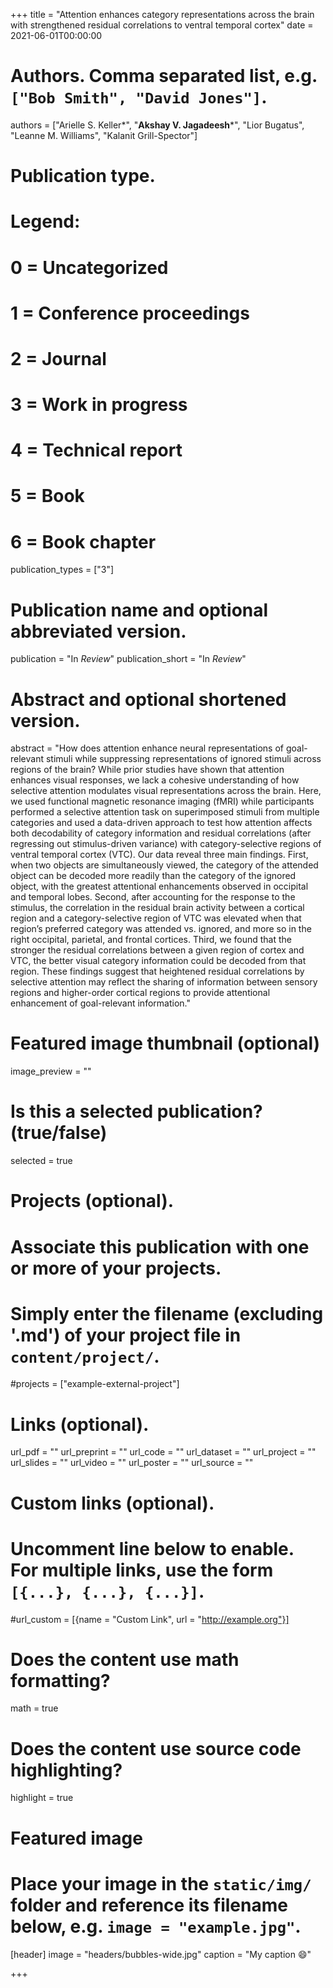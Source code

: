 +++
title = "Attention enhances category representations across the brain with strengthened residual correlations to ventral temporal cortex"
date = 2021-06-01T00:00:00

# Authors. Comma separated list, e.g. `["Bob Smith", "David Jones"]`.
authors = ["Arielle S. Keller\*", "**Akshay V. Jagadeesh**\*", "Lior Bugatus", "Leanne M. Williams", "Kalanit Grill-Spector"]

# Publication type.
# Legend:
# 0 = Uncategorized
# 1 = Conference proceedings
# 2 = Journal
# 3 = Work in progress
# 4 = Technical report
# 5 = Book
# 6 = Book chapter
publication_types = ["3"]

# Publication name and optional abbreviated version.
publication = "In *Review*"
publication_short = "In *Review*"

# Abstract and optional shortened version.
abstract = "How does attention enhance neural representations of goal-relevant stimuli while suppressing representations of ignored stimuli across regions of the brain? While prior studies have shown that attention enhances visual responses, we lack a cohesive understanding of how selective attention modulates visual representations across the brain. Here, we used functional magnetic resonance imaging (fMRI) while participants performed a selective attention task on superimposed stimuli from multiple categories and used a data-driven approach to test how attention affects both decodability of category information and residual correlations (after regressing out stimulus-driven variance) with category-selective regions of ventral temporal cortex (VTC). Our data reveal three main findings. First, when two objects are simultaneously viewed, the category of the attended object can be decoded more readily than the category of the ignored object, with the greatest attentional enhancements observed in occipital and temporal lobes. Second, after accounting for the response to the stimulus, the correlation in the residual brain activity between a cortical region and a category-selective region of VTC was elevated when that region’s preferred category was attended vs. ignored, and more so in the right occipital, parietal, and frontal cortices. Third, we found that the stronger the residual correlations between a given region of cortex and VTC, the better visual category information could be decoded from that region. These findings suggest that heightened residual correlations by selective attention may reflect the sharing of information between sensory regions and higher-order cortical regions to provide attentional enhancement of goal-relevant information."

# Featured image thumbnail (optional)
image_preview = ""

# Is this a selected publication? (true/false)
selected = true

# Projects (optional).
#   Associate this publication with one or more of your projects.
#   Simply enter the filename (excluding '.md') of your project file in `content/project/`.
#projects = ["example-external-project"]

# Links (optional).
url_pdf = ""
url_preprint = ""
url_code = ""
url_dataset = ""
url_project = ""
url_slides = ""
url_video = ""
url_poster = ""
url_source = ""

# Custom links (optional).
#   Uncomment line below to enable. For multiple links, use the form `[{...}, {...}, {...}]`.
#url_custom = [{name = "Custom Link", url = "http://example.org"}]

# Does the content use math formatting?
math = true

# Does the content use source code highlighting?
highlight = true

# Featured image
# Place your image in the `static/img/` folder and reference its filename below, e.g. `image = "example.jpg"`.
[header]
image = "headers/bubbles-wide.jpg"
caption = "My caption :smile:"

+++

